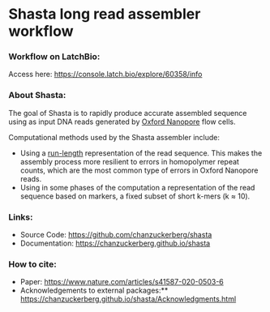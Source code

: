 # Shasta long read assembler workflow

### Workflow on LatchBio:
Access here: https://console.latch.bio/explore/60358/info

### About Shasta:
The goal of Shasta is to rapidly produce accurate assembled sequence using as input DNA reads generated by [Oxford Nanopore](https://nanoporetech.com) flow cells.

Computational methods used by the Shasta assembler include:

- Using a [run-length](https://en.wikipedia.org/wiki/Run-length_encoding) representation of the read sequence. This makes the assembly process more resilient to errors in homopolymer repeat counts, which are the most common type of errors in Oxford Nanopore reads.
- Using in some phases of the computation a representation of the read sequence based on markers, a fixed subset of short k-mers (k ≈ 10).


### Links:
- Source Code: https://github.com/chanzuckerberg/shasta
- Documentation: https://chanzuckerberg.github.io/shasta

### How to cite:
- Paper: https://www.nature.com/articles/s41587-020-0503-6
- Acknowledgements to external packages:** https://chanzuckerberg.github.io/shasta/Acknowledgments.html
